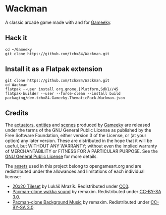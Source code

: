 # Wackman

A classic arcade game made with and for [Gameeky](https://github.com/tchx84/gameeky).

## Hack it

```
cd ~/Gameeky
git clone https://github.com/tchx84/Wackman.git
```

## Install it as a Flatpak extension

```
git clone https://github.com/tchx84/Wackman.git
cd Wackman
flatpak --user install org.gnome.{Platform,Sdk}//45
flatpak-builder --user --force-clean --install build packaging/dev.tchx84.Gameeky.ThematicPack.Wackman.json
```

## Credits

The [actuators](actuators), [entities](entities) and [scenes](scenes) produced by [Gameeky](https://github.com/tchx84/gameeky) are released under the terms of the GNU General Public License as published by the Free Software Foundation, either version 3 of the License, or (at your option) any later version. These are distributed in the hope that it will be useful, but WITHOUT ANY WARRANTY; without even the implied warranty of MERCHANTABILITY or FITNESS FOR A PARTICULAR PURPOSE. See the [GNU General Public License](COPYING) for more details.

The [assets](assets) used in this project belong to opengameart.org and are redistributed under the allowances and limitations of each individual license:

* [20x20 Tileset](https://opengameart.org/content/20x20-tileset) by Lukáš Mrazík. Redistributed under [CC0](https://creativecommons.org/publicdomain/zero/1.0/).
* [Pacman-clone wakka sound](https://opengameart.org/content/pacman-clone-wakka-sound) by remaxim. Redistributed under [CC-BY-SA 3.0](https://creativecommons.org/licenses/by-sa/3.0/).
* [Pacman-clone Background Music](https://opengameart.org/content/pacman-clone-background-music) by remaxim. Redistributed under [CC-BY-SA 3.0](https://creativecommons.org/licenses/by-sa/3.0/). 
